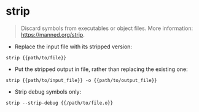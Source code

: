 # strip

> Discard symbols from executables or object files.
> More information: <https://manned.org/strip>.

- Replace the input file with its stripped version:

`strip {{path/to/file}}`

- Put the stripped output in file, rather than replacing the existing one:

`strip {{path/to/input_file}} -o {{path/to/output_file}}`

- Strip debug symbols only:

`strip --strip-debug {{/path/to/file.o}}`
